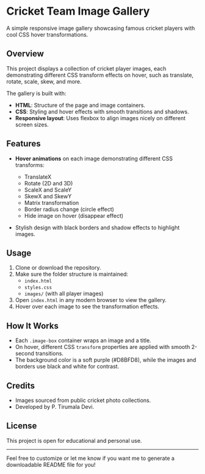 # Cricket Team Image Gallery

A simple responsive image gallery showcasing famous cricket players with cool CSS hover transformations.

## Overview

This project displays a collection of cricket player images, each demonstrating different CSS transform effects on hover, such as translate, rotate, scale, skew, and more.

The gallery is built with:

- **HTML**: Structure of the page and image containers.
- **CSS**: Styling and hover effects with smooth transitions and shadows.
- **Responsive layout**: Uses flexbox to align images nicely on different screen sizes.

## Features

- **Hover animations** on each image demonstrating different CSS transforms:
  - TranslateX
  - Rotate (2D and 3D)
  - ScaleX and ScaleY
  - SkewX and SkewY
  - Matrix transformation
  - Border radius change (circle effect)
  - Hide image on hover (disappear effect)

- Stylish design with black borders and shadow effects to highlight images.

## Usage

1. Clone or download the repository.
2. Make sure the folder structure is maintained:
   - `index.html`
   - `styles.css`
   - `images/` (with all player images)
3. Open `index.html` in any modern browser to view the gallery.
4. Hover over each image to see the transformation effects.

## How It Works

- Each `.image-box` container wraps an image and a title.
- On hover, different CSS `transform` properties are applied with smooth 2-second transitions.
- The background color is a soft purple (#D8BFD8), while the images and borders use black and white for contrast.


## Credits

- Images sourced from public cricket photo collections.
- Developed by P. Tirumala Devi.

## License

This project is open for educational and personal use.

---

Feel free to customize or let me know if you want me to generate a downloadable README file for you!
